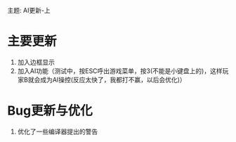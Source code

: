 主题: AI更新-上<br>

# 主要更新
1. 加入边框显示<br>
2. 加入AI功能（测试中，按ESC呼出游戏菜单，按3(不能是小键盘上的)，这样玩家B就会成为AI操控(反应太快了，我都打不赢，以后会优化)）<br>

# Bug更新与优化
1. 优化了一些编译器提出的警告